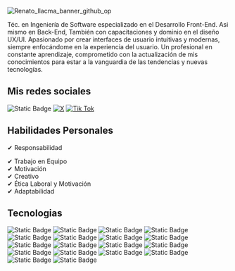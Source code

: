 ![Renato_llacma_banner_github_op](https://github.com/user-attachments/assets/5174db32-2658-44ee-a4ba-4e605a5c54cb)
<p color="blue">Téc. en Ingeniería de Software especializado en el Desarrollo Front-End. Asi mismo en Back-End, 
También con capacitaciones y dominio en el diseño UX/UI. Apasionado por crear interfaces de usuario intuitivas y modernas, siempre enfocándome en la experiencia del usuario. Un profesional en constante 
aprendizaje, comprometido con la actualización de mis conocimientos para estar a la vanguardia de las tendencias y 
 nuevas tecnologías.</p>

<h2>Mis redes sociales</h2>

![Static Badge](https://img.shields.io/badge/linkedin-%23003E42?style=for-the-badge&logo=linkedin&logoSize=auto&labelColor=%23003E42&color=%23003E42&link=https%3A%2F%2Fwww.linkedin.com%2Fin%2Frenatollacma%2F) [![X](https://img.shields.io/badge/x-%23003E42?style=for-the-badge&logo=x&logoSize=auto&labelColor=%23003E42&color=%23003E42)](https://x.com/Renatollacma) [![Tik Tok](https://img.shields.io/badge/tiktok-%23003E42?style=for-the-badge&logo=tiktok&logoSize=auto&labelColor=%23003E42&color=%23003E42)]()

<h2>Habilidades Personales</h2>
✔ Responsabilidad  

✔ Trabajo en Equipo  
✔ Motivación  
✔ Creativo  
✔ Ética Laboral y Motivación  
✔ Adaptabilidad  


<h2>Tecnologias</h2> 

![Static Badge](https://img.shields.io/badge/html5-%23003E42?style=for-the-badge&logo=html5&logoSize=auto&labelColor=%23003E42&color=%23003E42) ![Static Badge](https://img.shields.io/badge/css-%23003E42?style=for-the-badge&logo=css&logoColor=white&logoSize=auto&labelColor=%23003E42&color=%23003E42) ![Static Badge](https://img.shields.io/badge/bootstrap-%23003E42?style=for-the-badge&logo=bootstrap&logoSize=auto&labelColor=%23003E42&color=%23003E42) ![Static Badge](https://img.shields.io/badge/tailwind%20css-%23003E42?style=for-the-badge&logo=tailwind%20css&logoColor=celest&logoSize=auto&labelColor=%23003E42&color=%23003E42) ![Static Badge](https://img.shields.io/badge/javascript-%23003E42?style=for-the-badge&logo=javascript&logoColor=auto&logoSize=auto&labelColor=%23003E42&color=%23003E42) ![Static Badge](https://img.shields.io/badge/astro-%23003E42?style=for-the-badge&logo=astro&logoSize=auto&labelColor=%23003E42&color=%23003E42) ![Static Badge](https://img.shields.io/badge/react-%23003E42?style=for-the-badge&logo=react&logoSize=auto&labelColor=%23003E42&color=%23003E42) ![Static Badge](https://img.shields.io/badge/Next%20js-%23003E42?style=for-the-badge&logo=Next.js&logoSize=auto&labelColor=%23003E42&color=%23003E42) ![Static Badge](https://img.shields.io/badge/php-%23003E42?style=for-the-badge&logo=php&logoSize=auto&labelColor=%23003E42&color=%23003E42) ![Static Badge](https://img.shields.io/badge/laravel-%23003E42?style=for-the-badge&logo=laravel&logoSize=auto&labelColor=%23003E42&color=%23003E42) ![Static Badge](https://img.shields.io/badge/python-%23003E42?style=for-the-badge&logo=python&logoSize=auto&labelColor=%23003E42&color=%23003E42) ![Static Badge](https://img.shields.io/badge/django-%23003E42?style=for-the-badge&logo=django&logoSize=auto&labelColor=%23003E42&color=%23003E42) ![Static Badge](https://img.shields.io/badge/fast%20api-%23003E42?style=for-the-badge&logo=fastapi&logoSize=auto&labelColor=%23003E42&color=%23003E42) ![Static Badge](https://img.shields.io/badge/my%20sql-%23003E42?style=for-the-badge&logo=mysql&logoSize=auto&labelColor=%23003E42&color=%23003E42) ![Static Badge](https://img.shields.io/badge/postgre%20sql-%23003E42?style=for-the-badge&logo=postgresql&logoSize=auto&labelColor=%23003E42&color=%23003E42) ![Static Badge](https://img.shields.io/badge/sql%20server-%23003E42?style=for-the-badge&logo=sql%20server&logoSize=auto&labelColor=%23003E42&color=%23003E42) ![Static Badge](https://img.shields.io/badge/figma-%23003E42?style=for-the-badge&logo=figma&logoSize=auto&labelColor=%23003E42&color=%23003E42) ![Static Badge](https://img.shields.io/badge/wordpress-%23003E42?style=for-the-badge&logo=wordpress&logoSize=auto&labelColor=%23003E42&color=%23003E42) 





